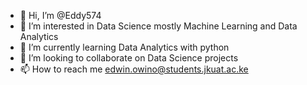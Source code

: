 - 👋 Hi, I’m @Eddy574
- 👀 I’m interested in Data Science mostly Machine Learning and Data Analytics
- 🌱 I’m currently learning Data Analytics with python
- 💞️ I’m looking to collaborate on Data Science projects
- 📫 How to reach me edwin.owino@students.jkuat.ac.ke

<!---
Eddy574/Eddy574 is a ✨ special ✨ repository because its `README.md` (this file) appears on your GitHub profile.
You can click the Preview link to take a look at your changes.
--->
